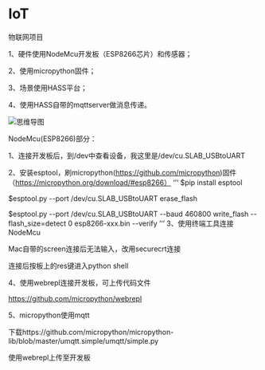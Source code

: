 # IoT
物联网项目

1、硬件使用NodeMcu开发板（ESP8266芯片）和传感器；

2、使用micropython固件；

3、场景使用HASS平台；

4、使用HASS自带的mqttserver做消息传递。

![思维导图](https://flywen.github.io/1.png)


NodeMcu(ESP8266)部分：

1、连接开发板后，到/dev中查看设备，我这里是/dev/cu.SLAB_USBtoUART

2、安装esptool，刷micropython(https://github.com/micropython)固件（https://micropython.org/download/#esp8266）
‘’‘
$pip install esptool

$esptool.py --port /dev/cu.SLAB_USBtoUART erase_flash

$esptool.py --port /dev/cu.SLAB_USBtoUART --baud 460800 write_flash --flash_size=detect 0 esp8266-xxx.bin --verify
’‘’
3、使用终端工具连接NodeMcu

Mac自带的screen连接后无法输入，改用securecrt连接

连接后按板上的res键进入python shell

4、使用webrepl连接开发板，可上传代码文件

https://github.com/micropython/webrepl

5、micropython使用mqtt

下载https://github.com/micropython/micropython-lib/blob/master/umqtt.simple/umqtt/simple.py

使用webrepl上传至开发板
